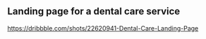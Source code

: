 ## Landing page for a dental care service

https://dribbble.com/shots/22620941-Dental-Care-Landing-Page